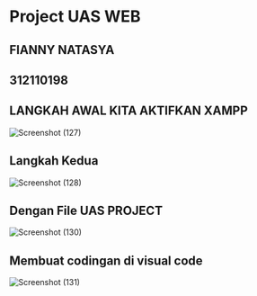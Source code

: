 # Project UAS WEB #
## FIANNY NATASYA ##
## 312110198 ##

## LANGKAH AWAL KITA AKTIFKAN XAMPP ##

![Screenshot (127)](https://user-images.githubusercontent.com/94009296/211476856-19860ae7-1471-45cc-8c45-c2259b8ea9b0.png)

## Langkah Kedua ##
![Screenshot (128)](https://user-images.githubusercontent.com/94009296/211481151-234e153d-5290-4fc2-93ac-f64d6f52fb1e.png)

## Dengan File UAS PROJECT ##
![Screenshot (130)](https://user-images.githubusercontent.com/94009296/211482627-df75fb62-597c-4e5e-97b9-a36b474fb04f.png)

## Membuat codingan di visual code ##
![Screenshot (131)](https://user-images.githubusercontent.com/94009296/211487047-dd5ee5a9-a67e-48e5-8d46-d97b5c4e5449.png)
